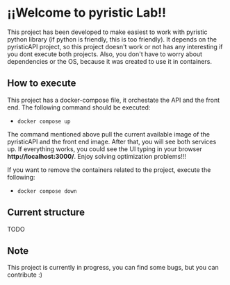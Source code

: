 # ¡¡Welcome to pyristic Lab!!

This project has been developed to make easiest to work with pyristic python library (if python is friendly, this is too friendly).
It depends on the pyristicAPI project, so this project doesn't work or not has any interesting if you dont execute both projects. Also, you don't have to worry about dependencies or the OS, because it was created to use it in containers.

## How to execute
This project has a docker-compose file, it orchestate the API and the front end. The following command should be executed:
- `docker compose up`

The command mentioned above pull the current available image of the pyristicAPI and the front end image. After that, you will see both services up. If everything works, you could see the UI typing in your browser **http://localhost:3000/**. Enjoy solving optimization problems!!!



If you want to remove the containers related to the project, execute the following:
- `docker compose down`

## Current structure
TODO

## Note
This project is currently in progress, you can find some bugs, but you can contribute :)
